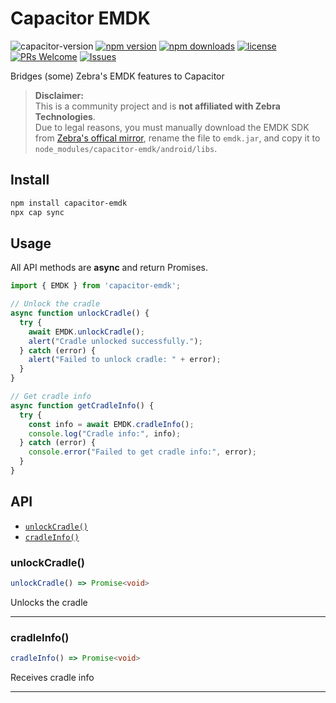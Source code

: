 # Capacitor EMDK

![capacitor-version](https://img.shields.io/badge/Capacitor-v6--v7-green)
[![npm version](https://img.shields.io/npm/v/capacitor-emdk.svg)](https://www.npmjs.com/package/capacitor-emdk)
[![npm downloads](https://img.shields.io/npm/dm/capacitor-emdk.svg)](https://www.npmjs.com/package/capacitor-emdk)
[![license](https://img.shields.io/npm/l/capacitor-emdk.svg)](https://github.com/etm571/capacitor-emdk/blob/main/LICENSE)
[![PRs Welcome](https://img.shields.io/badge/PRs-welcome-brightgreen.svg)](https://github.com/etm571/capacitor-emdk/pulls)
[![Issues](https://img.shields.io/github/issues/etm571/capacitor-emdk.svg)](https://github.com/etm571/capacitor-emdk/issues)

Bridges (some) Zebra's EMDK features to Capacitor

> **Disclaimer:**  
> This is a community project and is **not affiliated with Zebra Technologies**.  
> Due to legal reasons, you must manually download the EMDK SDK from [Zebra's offical mirror](https://verve.jfrog.io/artifactory/verve-gradle-release/com/symbol/emdk/9.1.1/emdk-9.1.1.jar), rename the file to `emdk.jar`, and copy it to `node_modules/capacitor-emdk/android/libs`.

## Install

```bash
npm install capacitor-emdk
npx cap sync
```

## Usage

All API methods are **async** and return Promises.

```typescript
import { EMDK } from 'capacitor-emdk';

// Unlock the cradle
async function unlockCradle() {
  try {
    await EMDK.unlockCradle();
    alert("Cradle unlocked successfully.");
  } catch (error) {
    alert("Failed to unlock cradle: " + error);
  }
}

// Get cradle info
async function getCradleInfo() {
  try {
    const info = await EMDK.cradleInfo();
    console.log("Cradle info:", info);
  } catch (error) {
    console.error("Failed to get cradle info:", error);
  }
}
```

## API

<docgen-index>

* [`unlockCradle()`](#unlockcradle)
* [`cradleInfo()`](#cradleinfo)

</docgen-index>

<docgen-api>

### unlockCradle()

```typescript
unlockCradle() => Promise<void>
```

Unlocks the cradle

--------------------


### cradleInfo()

```typescript
cradleInfo() => Promise<void>
```

Receives cradle info

--------------------

</docgen-api>

